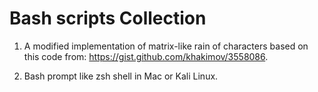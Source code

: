# Bash scripts Collection

1. A modified implementation of matrix-like rain of characters based on this code from: https://gist.github.com/khakimov/3558086.

2. Bash prompt like zsh shell in Mac or Kali Linux. 
